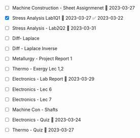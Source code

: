 - [ ] Machine Construction - Sheet Assignmenet 📅 2023-03-27 
- [x] Stress Analysis Lab1Q1 📅 2023-03-27 ✅ 2023-03-22
- [ ] Stress Analysis - Lab2Q2 📅 2023-03-31
- [ ] Diff- Laplace
- [ ] Diff - Laplace Inverse
- [ ] Metallurgy - Project Report 1
- [ ] Thermo - Exergy Lec 1,2
- [ ] Electronics - Lab Report 📅 2023-03-29 
- [ ] Electronics - Lec 6
- [ ] Electronics - Lec 7
- [ ] Machine Con - Shafts
- [ ] Electronics - Quiz 📅 2023-03-24 
- [ ] Thermo - Quiz 📅 2023-03-27 



